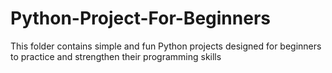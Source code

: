 # Python-Project-For-Beginners
This folder contains simple and fun Python projects designed for beginners to practice and strengthen their programming skills
